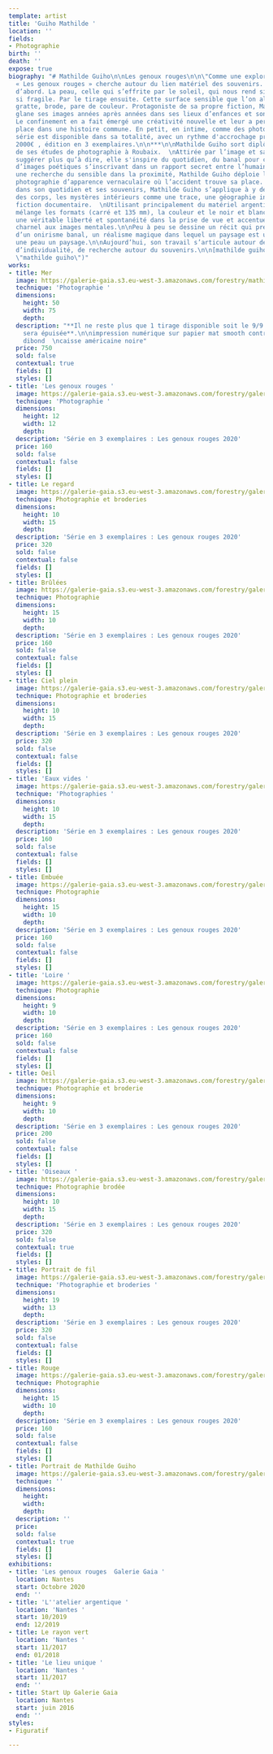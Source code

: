 ```yaml
---
template: artist
title: 'Guiho Mathilde '
location: ''
fields:
- Photographie
birth: ''
death: ''
expose: true
biography: "# Mathilde Guiho\n\nLes genoux rouges\n\n\"Comme une exploration souterraine,
  « Les genoux rouges » cherche autour du lien matériel des souvenirs. Dans le corps
  d’abord. La peau, celle qui s’effrite par le soleil, qui nous rend si vulnérable,
  si fragile. Par le tirage ensuite. Cette surface sensible que l’on altère malmène,
  gratte, brode, pare de couleur. Protagoniste de sa propre fiction, Mathilde Guiho
  glane ses images années après années dans ses lieux d’enfances et son quotidien.
  Le confinement en a fait émergé une créativité nouvelle et leur a permis de trouver
  place dans une histoire commune. En petit, en intime, comme des photos de famille.\n\nLa
  série est disponible dans sa totalité, avec un rythme d'accrochage proposé par l'artiste,
  2000€ , édition en 3 exemplaires.\n\n***\n\nMathilde Guiho sort diplômée en 2014
  de ses études de photographie à Roubaix.  \nAttirée par l’image et sa capacité à
  suggérer plus qu’à dire, elle s'inspire du quotidien, du banal pour créer des bouquets
  d’images poétiques s’inscrivant dans un rapport secret entre l’humain et son environnement.\n\nPar
  une recherche du sensible dans la proximité, Mathilde Guiho déploie le spectre d’une
  photographie d’apparence vernaculaire où l’accident trouve sa place.  \nTâtonnant
  dans son quotidien et ses souvenirs, Mathilde Guiho s’applique à y déceler la vulnérabilité
  des corps, les mystères intérieurs comme une trace, une géographie intime d’une
  fiction documentaire.  \nUtilisant principalement du matériel argentique, l'artiste
  mélange les formats (carré et 135 mm), la couleur et le noir et blanc. Cela offre
  une véritable liberté et spontanéité dans la prise de vue et accentue ce rapport
  charnel aux images mentales.\n\nPeu à peu se dessine un récit qui prend la forme
  d’un onirisme banal, un réalisme magique dans lequel un paysage est une peau et
  une peau un paysage.\n\nAujourd’hui, son travail s’articule autour de la notion
  d’individualité, de recherche autour du souvenirs.\n\n[mathilde guiho](https://mathildeguiho.fr/
  \"mathilde guiho\")"
works:
- title: Mer
  image: https://galerie-gaia.s3.eu-west-3.amazonaws.com/forestry/mathilde-guiho-sans-titre-2015.jpg
  technique: 'Photographie '
  dimensions:
    height: 50
    width: 75
    depth: 
  description: "**Il ne reste plus que 1 tirage disponible soit le 9/9 et cette photo
    sera épuisée**.\n\nimpression numérique sur papier mat smooth contrecollé sur
    dibond  \ncaisse américaine noire"
  price: 750
  sold: false
  contextual: true
  fields: []
  styles: []
- title: 'Les genoux rouges '
  image: https://galerie-gaia.s3.eu-west-3.amazonaws.com/forestry/galerie-gaia-mathilde-guiho-les-genoux-rouges12-5x12-5.jpg
  technique: 'Photographie '
  dimensions:
    height: 12
    width: 12
    depth: 
  description: 'Série en 3 exemplaires : Les genoux rouges 2020'
  price: 160
  sold: false
  contextual: false
  fields: []
  styles: []
- title: Le regard
  image: https://galerie-gaia.s3.eu-west-3.amazonaws.com/forestry/galerie-gaia-mathilde-guiho-le-regard-10x15.jpg
  technique: Photographie et broderies
  dimensions:
    height: 10
    width: 15
    depth: 
  description: 'Série en 3 exemplaires : Les genoux rouges 2020'
  price: 320
  sold: false
  contextual: false
  fields: []
  styles: []
- title: Brûlées
  image: https://galerie-gaia.s3.eu-west-3.amazonaws.com/forestry/galerie-gaia-mathilde-guiho-brulee-15x10.jpg
  technique: Photographie
  dimensions:
    height: 15
    width: 10
    depth: 
  description: 'Série en 3 exemplaires : Les genoux rouges 2020'
  price: 160
  sold: false
  contextual: false
  fields: []
  styles: []
- title: Ciel plein
  image: https://galerie-gaia.s3.eu-west-3.amazonaws.com/forestry/galerie-gaia-mathilde-guiho-ciel-plein-10x15.jpg
  technique: Photographie et broderies
  dimensions:
    height: 10
    width: 15
    depth: 
  description: 'Série en 3 exemplaires : Les genoux rouges 2020'
  price: 320
  sold: false
  contextual: false
  fields: []
  styles: []
- title: 'Eaux vides '
  image: https://galerie-gaia.s3.eu-west-3.amazonaws.com/forestry/galerie-gaia-mathilde-guiho-eaux-vides-10x15.jpg
  technique: 'Photographies '
  dimensions:
    height: 10
    width: 15
    depth: 
  description: 'Série en 3 exemplaires : Les genoux rouges 2020'
  price: 160
  sold: false
  contextual: false
  fields: []
  styles: []
- title: Embuée
  image: https://galerie-gaia.s3.eu-west-3.amazonaws.com/forestry/galerie-gaia-mathilde-guiho-embuee-15x10.jpg
  technique: Photographie
  dimensions:
    height: 15
    width: 10
    depth: 
  description: 'Série en 3 exemplaires : Les genoux rouges 2020'
  price: 160
  sold: false
  contextual: false
  fields: []
  styles: []
- title: 'Loire '
  image: https://galerie-gaia.s3.eu-west-3.amazonaws.com/forestry/galerie-gaia-mathilde-guiho-loire-9x10.jpg
  technique: Photographie
  dimensions:
    height: 9
    width: 10
    depth: 
  description: 'Série en 3 exemplaires : Les genoux rouges 2020'
  price: 160
  sold: false
  contextual: false
  fields: []
  styles: []
- title: Oeil
  image: https://galerie-gaia.s3.eu-west-3.amazonaws.com/forestry/galerie-gaia-mathilde-guiho-oeil-9x10.jpg
  technique: Photographie et broderie
  dimensions:
    height: 9
    width: 10
    depth: 
  description: 'Série en 3 exemplaires : Les genoux rouges 2020'
  price: 200
  sold: false
  contextual: false
  fields: []
  styles: []
- title: 'Oiseaux '
  image: https://galerie-gaia.s3.eu-west-3.amazonaws.com/forestry/galerie-gaia-mathilde-guiho-oiseaux-10x15.jpg
  technique: Photographie brodée
  dimensions:
    height: 10
    width: 15
    depth: 
  description: 'Série en 3 exemplaires : Les genoux rouges 2020'
  price: 320
  sold: false
  contextual: true
  fields: []
  styles: []
- title: Portrait de fil
  image: https://galerie-gaia.s3.eu-west-3.amazonaws.com/forestry/galerie-gaia-mathilde-guiho-portrait-de-fil-19x13.jpg
  technique: 'Photographie et broderies '
  dimensions:
    height: 19
    width: 13
    depth: 
  description: 'Série en 3 exemplaires : Les genoux rouges 2020'
  price: 320
  sold: false
  contextual: false
  fields: []
  styles: []
- title: Rouge
  image: https://galerie-gaia.s3.eu-west-3.amazonaws.com/forestry/galerie-gaia-mathilde-guiho-rouge-15x10.jpg
  technique: Photographie
  dimensions:
    height: 15
    width: 10
    depth: 
  description: 'Série en 3 exemplaires : Les genoux rouges 2020'
  price: 160
  sold: false
  contextual: false
  fields: []
  styles: []
- title: Portrait de Mathilde Guiho
  image: https://galerie-gaia.s3.eu-west-3.amazonaws.com/forestry/galerie-gaia-mathilde-guiho-portrait1.jpg
  technique: ''
  dimensions:
    height: 
    width: 
    depth: 
  description: ''
  price: 
  sold: false
  contextual: true
  fields: []
  styles: []
exhibitions:
- title: 'Les genoux rouges  Galerie Gaia '
  location: Nantes
  start: Octobre 2020
  end: ''
- title: 'L''atelier argentique '
  location: 'Nantes '
  start: 10/2019
  end: 12/2019
- title: Le rayon vert
  location: 'Nantes '
  start: 11/2017
  end: 01/2018
- title: 'Le lieu unique '
  location: 'Nantes '
  start: 11/2017
  end: ''
- title: Start Up Galerie Gaia
  location: Nantes
  start: juin 2016
  end: ''
styles:
- Figuratif

---
```

